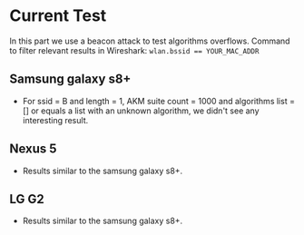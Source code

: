 # Current Test
In this part we use a beacon attack to test algorithms overflows.
Command to filter relevant results in Wireshark: `wlan.bssid == YOUR_MAC_ADDR`

## Samsung galaxy s8+
* For ssid = B and length = 1, AKM suite count = 1000 and algorithms list = [] or equals a list with an unknown algorithm, we didn't see any interesting result.

## Nexus 5
* Results similar to the samsung galaxy s8+.

## LG G2
* Results similar to the samsung galaxy s8+.
